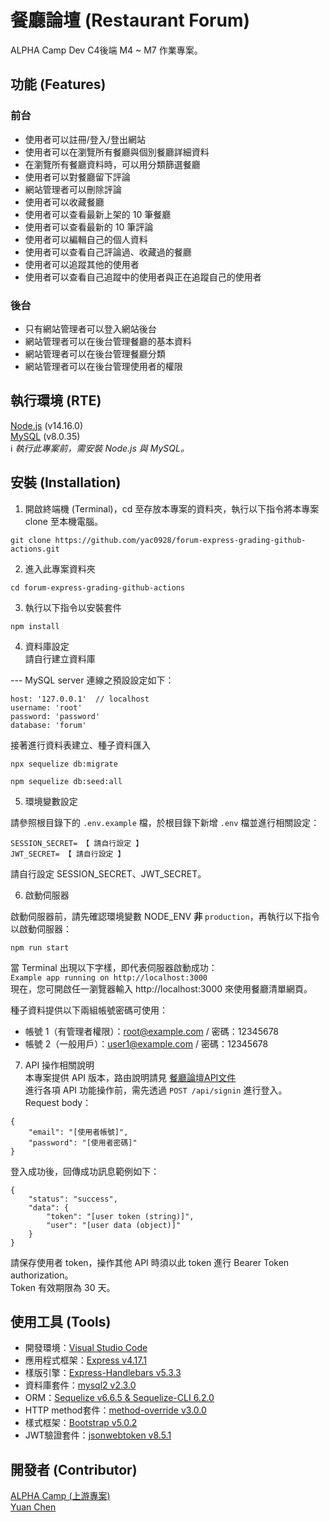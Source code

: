# 餐廳論壇 (Restaurant Forum)
ALPHA Camp Dev C4後端 M4 ~ M7 作業專案。

## 功能 (Features)
### 前台
- 使用者可以註冊/登入/登出網站
- 使用者可以在瀏覽所有餐廳與個別餐廳詳細資料
- 在瀏覽所有餐廳資料時，可以用分類篩選餐廳
- 使用者可以對餐廳留下評論
- 網站管理者可以刪除評論
- 使用者可以收藏餐廳
- 使用者可以查看最新上架的 10 筆餐廳
- 使用者可以查看最新的 10 筆評論
- 使用者可以編輯自己的個人資料
- 使用者可以查看自己評論過、收藏過的餐廳
- 使用者可以追蹤其他的使用者
- 使用者可以查看自己追蹤中的使用者與正在追蹤自己的使用者
### 後台
- 只有網站管理者可以登入網站後台
- 網站管理者可以在後台管理餐廳的基本資料
- 網站管理者可以在後台管理餐廳分類
- 網站管理者可以在後台管理使用者的權限

## 執行環境 (RTE)
[Node.js](https://nodejs.org/) (v14.16.0)  
[MySQL](https://dev.mysql.com/downloads/mysql/) (v8.0.35)  
ℹ️ *執行此專案前，需安裝 Node.js 與 MySQL。*

## 安裝 (Installation)
1. 開啟終端機 (Terminal)，cd 至存放本專案的資料夾，執行以下指令將本專案 clone 至本機電腦。

```
git clone https://github.com/yac0928/forum-express-grading-github-actions.git
```

2. 進入此專案資料夾

```
cd forum-express-grading-github-actions
```

3. 執行以下指令以安裝套件

```
npm install
```

4. 資料庫設定  
請自行建立資料庫

--- MySQL server 連線之預設設定如下：
```
host: '127.0.0.1'  // localhost
username: 'root'
password: 'password'
database: 'forum'
```
接著進行資料表建立、種子資料匯入
```
npx sequelize db:migrate
```
```
npm sequelize db:seed:all
```

5. 環境變數設定

請參照根目錄下的 `.env.example` 檔，於根目錄下新增 `.env` 檔並進行相關設定：
```
SESSION_SECRET= 【 請自行設定 】
JWT_SECRET= 【 請自行設定 】

```
請自行設定 SESSION_SECRET、JWT_SECRET。  

6. 啟動伺服器

啟動伺服器前，請先確認環境變數 NODE_ENV **非** `production`，再執行以下指令以啟動伺服器：

```
npm run start
```

當 Terminal 出現以下字樣，即代表伺服器啟動成功：  
`Example app running on http://localhost:3000`  
現在，您可開啟任一瀏覽器輸入 http://localhost:3000 來使用餐廳清單網頁。  
  
種子資料提供以下兩組帳號密碼可使用：
- 帳號 1（有管理者權限）：root@example.com / 密碼：12345678
- 帳號 2（一般用戶）：user1@example.com / 密碼：12345678

7. API 操作相關說明  
本專案提供 API 版本，路由說明請見 [餐廳論壇API文件](https://tricolor-drink-8e5.notion.site/API-55017a992a4f40bc9d42937c68041220#7577e7112744486e904c471e74d3975c)   
進行各項 API 功能操作前，需先透過 `POST /api/signin` 進行登入。  
Request body：  
```
{
    "email": "[使用者帳號]",
    "password": "[使用者密碼]"
}
```
登入成功後，回傳成功訊息範例如下：
```
{
    "status": "success",
    "data": {
        "token": "[user token (string)]",
        "user": "[user data (object)]"
    }
}
```
請保存使用者 token，操作其他 API 時須以此 token 進行 Bearer Token authorization。  
Token 有效期限為 30 天。


## 使用工具 (Tools)
- 開發環境：[Visual Studio Code](https://visualstudio.microsoft.com/zh-hant/)
- 應用程式框架：[Express v4.17.1](https://www.npmjs.com/package/express)
- 樣版引擎：[Express-Handlebars v5.3.3](https://www.npmjs.com/package/express-handlebars)
- 資料庫套件：[mysql2 v2.3.0](https://www.npmjs.com/package/mysql2)
- ORM：[Sequelize v6.6.5 & Sequelize-CLI 6.2.0](https://sequelize.org/)
- HTTP method套件：[method-override v3.0.0](https://www.npmjs.com/package/method-override)
- 樣式框架：[Bootstrap v5.0.2](https://getbootstrap.com/docs/5.0/getting-started/introduction/)
- JWT驗證套件：[jsonwebtoken v8.5.1](https://www.npmjs.com/package/jsonwebtoken)

## 開發者 (Contributor)
[ALPHA Camp (上游專案)](https://github.com/ALPHACamp/forum-express-grading.git)  
[Yuan Chen](https://github.com/yac0928)